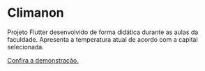# Climanon

Projeto Flutter desenvolvido de forma didática durante as aulas da faculdade. Apresenta a temperatura atual de acordo com a capital selecionada.

[Confira a demonstração.](.github/demonstration.mp4)
